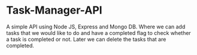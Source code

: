 # Task-Manager-API
 
A simple API using Node JS, Express and Mongo DB.
Where we can add tasks that we would like to do and have a completed flag to check whether a task is completed or not.
Later we can delete the tasks that are completed.
